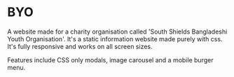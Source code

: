 # BYO
A website made for a charity organisation called 'South Shields Bangladeshi Youth Organisation'. It's a static information website made purely with css. It's fully responsive and works on all screen sizes.

Features include CSS only modals, image carousel and a mobile burger menu.


